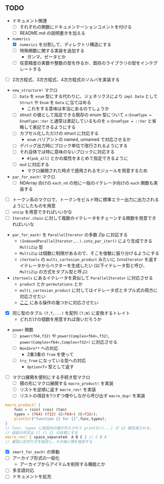TODO
---

- ドキュメント関連
	- [ ] それぞれの関数にドキュメンテーションコメントを付ける
	- [ ] README.md の説明書きを加える
- `numerics`
	- [x] `numerics` を分割して、ディレクトリ構造にする
	- [ ] 特殊関数に関する実装を追加する
		- ガンマ、ゼータとか
	- [ ] 任意精度の実数や整数の型を作るか、既存のライブラリの型をインテグレートする
- [ ] 2次方程式、3次方程式、4次方程式のソルバを実装する
- `new_structure!` マクロ
	- [ ] `Data` を `enum` 型にする代わりに、ジェネリクスにより `impl Data` として `Struct` や `Enum` を `Data` に当てはめる
		- これをする意味は本当にあるのでしょうか
	- [ ] struct の値として指定できる既存の enum 型について `x:EnumType = EnumType::Var` と通常は表記しているものを `x:EnumType = ::Var` と省略して表記できるようにする
	- [ ] カプセル化しただけの struct に対応する
		- `enum` バリアントの named, unnamed で対応させるか
	- [ ] デバッグ出力時にブロック単位で改行されるようにする
	- [ ] それ自体では特に意味のないブロックに対応する
		- `#[pub_all]` とかの属性をまとめて指定できるように
	- [ ] `mod` に対応する
		- マクロ展開された時点で適用されるモジュールを用意するため
- `par_for_each!` マクロ
	- [ ] NDArray 向けの `each_nd` の他に一般のイテレータ向けの `each` 関数も実装する
- [ ] トークン系のマクロで、トークンをビルド時に標準エラー出力に出力されるようにしたものを用意
- [ ] `unzip` を用意できればいいかな
- [ ] `Iterator.chain` に対して複数のイテレータをチェーンする関数を用意できればいいな
- `par_for_each!` を `ParallelIterator` の多数 Zip に対応する
	- `(IndexedParallelIterator,..).into_par_iter()` により生成できる `MultiZip` 型
	- `MultiZip` は個数に制限があるので、そこを俊敏に振り分けるようにする
	- `itertools` の `multi_cartesian_product` みたいに `IntoIterator` を返すイテレータからベクターを生成したい (以下イテレータ型と呼び、 `MultiZip` の方式をタプル型と呼ぶ)
- `itertools` にあるイテレータを真似して `ParallelIterator` に対応させる
	- `product` とか `permutations` とか
	- `multi_cartesian_product` に対してはイテレータ式とタプル式の両方に対応させたい
	- [ここ](https://docs.rs/itertools/0.10.5/itertools/trait.Itertools.html#method.cartesian_product) にある操作の幾つかに対応させたい
- [x] 同じ型のタプル `(T,T,...)` を配列 `[T;N]` に変換するトレイト
	- どれだけの個数を用意すれば良いだろうか
- `power` 関数
	- [ ] `power(f64,f32)` や `power(Complex<f64>,f32)`, `power(Complex<f64>,Complex<f32>)` に対応させる
	- [ ] `NonZero**` への対応
		- 2重3重の `from` を使って
	- [ ] `try_from` になっている型への対応
		- `Option<T>` 型として返す
- [ ] マクロ展開を便利にする手続き型マクロ
	- [ ] 積の形にマクロ展開する `macro_product!` を実装
	- [ ] リストを逆順に返す `macro_rev!` を実装
	- [ ] リストの項目を1つずつ増やしながら呼び出す `macro_dup!` を実装
```rust
macro_product! {
	func = (sin) (cos) (tan)
	types = (f64) (f32) (C<f64>) (C<f32>);
	println!("function {} for {}",func,types);
}
// func, types に括弧内の値が代入されて println!(...) が 12 個生成される。
// 括弧の形式は [] () {} の任意にする
macro_rev! { space_separated: A B C } // C B A
// 最初に区切り方を指定し、その後に値を指定する
```
- [x] `smart_for_each!` の移動
- [ ] アーカイブ形式の一般化
	- アーカイブからアイテムを削除する機能とか
- [ ] 多言語対応
- [ ] ドキュメントを拡充
